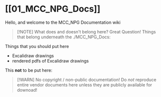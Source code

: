 # [[01_MCC_NPG_Docs]]

Hello, and welcome to the MCC_NPG Documentation wiki


> [!NOTE] What does and doesn't belong here?
> Great Question! Things that belong underneath the ./MCC_NPG_Docs:

Things that you should put here
* Excalidraw drawings
* rendered pdfs of Excalidraw drawings

This **not** to be put here:

> [!WARN] No copyright / non-public documentation!
> Do *not* reproduce entire vendor documents here unless they are publicly available for downoad!

